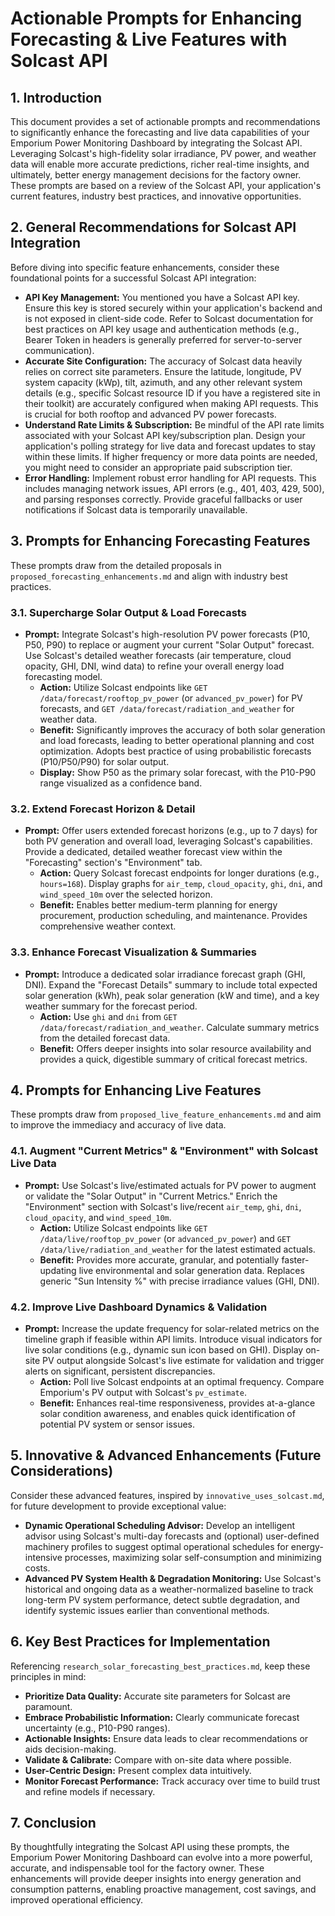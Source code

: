# Actionable Prompts for Enhancing Forecasting & Live Features with Solcast API

## 1. Introduction

This document provides a set of actionable prompts and recommendations to significantly enhance the forecasting and live data capabilities of your Emporium Power Monitoring Dashboard by integrating the Solcast API. Leveraging Solcast's high-fidelity solar irradiance, PV power, and weather data will enable more accurate predictions, richer real-time insights, and ultimately, better energy management decisions for the factory owner. These prompts are based on a review of the Solcast API, your application's current features, industry best practices, and innovative opportunities.

## 2. General Recommendations for Solcast API Integration

Before diving into specific feature enhancements, consider these foundational points for a successful Solcast API integration:

*   **API Key Management:** You mentioned you have a Solcast API key. Ensure this key is stored securely within your application's backend and is not exposed in client-side code. Refer to Solcast documentation for best practices on API key usage and authentication methods (e.g., Bearer Token in headers is generally preferred for server-to-server communication).
*   **Accurate Site Configuration:** The accuracy of Solcast data heavily relies on correct site parameters. Ensure the latitude, longitude, PV system capacity (kWp), tilt, azimuth, and any other relevant system details (e.g., specific Solcast resource ID if you have a registered site in their toolkit) are accurately configured when making API requests. This is crucial for both rooftop and advanced PV power forecasts.
*   **Understand Rate Limits & Subscription:** Be mindful of the API rate limits associated with your Solcast API key/subscription plan. Design your application's polling strategy for live data and forecast updates to stay within these limits. If higher frequency or more data points are needed, you might need to consider an appropriate paid subscription tier.
*   **Error Handling:** Implement robust error handling for API requests. This includes managing network issues, API errors (e.g., 401, 403, 429, 500), and parsing responses correctly. Provide graceful fallbacks or user notifications if Solcast data is temporarily unavailable.

## 3. Prompts for Enhancing Forecasting Features

These prompts draw from the detailed proposals in `proposed_forecasting_enhancements.md` and align with industry best practices.

### 3.1. Supercharge Solar Output & Load Forecasts

*   **Prompt:** Integrate Solcast's high-resolution PV power forecasts (P10, P50, P90) to replace or augment your current "Solar Output" forecast. Use Solcast's detailed weather forecasts (air temperature, cloud opacity, GHI, DNI, wind data) to refine your overall energy load forecasting model.
    *   **Action:** Utilize Solcast endpoints like `GET /data/forecast/rooftop_pv_power` (or `advanced_pv_power`) for PV forecasts, and `GET /data/forecast/radiation_and_weather` for weather data.
    *   **Benefit:** Significantly improves the accuracy of both solar generation and load forecasts, leading to better operational planning and cost optimization. Adopts best practice of using probabilistic forecasts (P10/P50/P90) for solar output.
    *   **Display:** Show P50 as the primary solar forecast, with the P10-P90 range visualized as a confidence band.

### 3.2. Extend Forecast Horizon & Detail

*   **Prompt:** Offer users extended forecast horizons (e.g., up to 7 days) for both PV generation and overall load, leveraging Solcast's capabilities. Provide a dedicated, detailed weather forecast view within the "Forecasting" section's "Environment" tab.
    *   **Action:** Query Solcast forecast endpoints for longer durations (e.g., `hours=168`). Display graphs for `air_temp`, `cloud_opacity`, `ghi`, `dni`, and `wind_speed_10m` over the selected horizon.
    *   **Benefit:** Enables better medium-term planning for energy procurement, production scheduling, and maintenance. Provides comprehensive weather context.

### 3.3. Enhance Forecast Visualization & Summaries

*   **Prompt:** Introduce a dedicated solar irradiance forecast graph (GHI, DNI). Expand the "Forecast Details" summary to include total expected solar generation (kWh), peak solar generation (kW and time), and a key weather summary for the forecast period.
    *   **Action:** Use `ghi` and `dni` from `GET /data/forecast/radiation_and_weather`. Calculate summary metrics from the detailed forecast data.
    *   **Benefit:** Offers deeper insights into solar resource availability and provides a quick, digestible summary of critical forecast metrics.

## 4. Prompts for Enhancing Live Features

These prompts draw from `proposed_live_feature_enhancements.md` and aim to improve the immediacy and accuracy of live data.

### 4.1. Augment "Current Metrics" & "Environment" with Solcast Live Data

*   **Prompt:** Use Solcast's live/estimated actuals for PV power to augment or validate the "Solar Output" in "Current Metrics." Enrich the "Environment" section with Solcast's live/recent `air_temp`, `ghi`, `dni`, `cloud_opacity`, and `wind_speed_10m`.
    *   **Action:** Utilize Solcast endpoints like `GET /data/live/rooftop_pv_power` (or `advanced_pv_power`) and `GET /data/live/radiation_and_weather` for the latest estimated actuals.
    *   **Benefit:** Provides more accurate, granular, and potentially faster-updating live environmental and solar generation data. Replaces generic "Sun Intensity %" with precise irradiance values (GHI, DNI).

### 4.2. Improve Live Dashboard Dynamics & Validation

*   **Prompt:** Increase the update frequency for solar-related metrics on the timeline graph if feasible within API limits. Introduce visual indicators for live solar conditions (e.g., dynamic sun icon based on GHI). Display on-site PV output alongside Solcast's live estimate for validation and trigger alerts on significant, persistent discrepancies.
    *   **Action:** Poll live Solcast endpoints at an optimal frequency. Compare Emporium's PV output with Solcast's `pv_estimate`.
    *   **Benefit:** Enhances real-time responsiveness, provides at-a-glance solar condition awareness, and enables quick identification of potential PV system or sensor issues.

## 5. Innovative & Advanced Enhancements (Future Considerations)

Consider these advanced features, inspired by `innovative_uses_solcast.md`, for future development to provide exceptional value:

*   **Dynamic Operational Scheduling Advisor:** Develop an intelligent advisor using Solcast's multi-day forecasts and (optional) user-defined machinery profiles to suggest optimal operational schedules for energy-intensive processes, maximizing solar self-consumption and minimizing costs.
*   **Advanced PV System Health & Degradation Monitoring:** Use Solcast's historical and ongoing data as a weather-normalized baseline to track long-term PV system performance, detect subtle degradation, and identify systemic issues earlier than conventional methods.

## 6. Key Best Practices for Implementation

Referencing `research_solar_forecasting_best_practices.md`, keep these principles in mind:

*   **Prioritize Data Quality:** Accurate site parameters for Solcast are paramount.
*   **Embrace Probabilistic Information:** Clearly communicate forecast uncertainty (e.g., P10-P90 ranges).
*   **Actionable Insights:** Ensure data leads to clear recommendations or aids decision-making.
*   **Validate & Calibrate:** Compare with on-site data where possible.
*   **User-Centric Design:** Present complex data intuitively.
*   **Monitor Forecast Performance:** Track accuracy over time to build trust and refine models if necessary.

## 7. Conclusion

By thoughtfully integrating the Solcast API using these prompts, the Emporium Power Monitoring Dashboard can evolve into a more powerful, accurate, and indispensable tool for the factory owner. These enhancements will provide deeper insights into energy generation and consumption patterns, enabling proactive management, cost savings, and improved operational efficiency.
